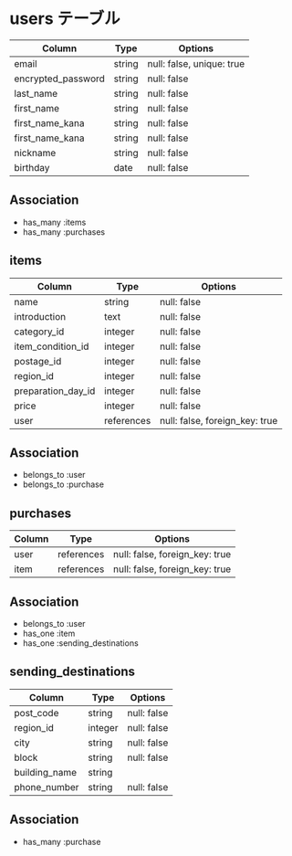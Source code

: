 # users テーブル

| Column             | Type   | Options                   |
| ------------------ | ------ | ------------------------- |
| email              | string | null: false, unique: true |
| encrypted_password | string | null: false               |
| last_name          | string | null: false               |
| first_name         | string | null: false               |
| first_name_kana    | string | null: false               |
| first_name_kana    | string | null: false               |
| nickname           | string | null: false               |
| birthday           | date   | null: false               |

##  Association

- has_many :items
- has_many :purchases

## items

| Column             | Type       | Options                         |
| ------------------ | ---------- | ------------------------------- |
| name               | string     | null: false                     |
| introduction       | text       | null: false                     |
| category_id        | integer    | null: false                     |
| item_condition_id  | integer    | null: false                     |
| postage_id         | integer    | null: false                     |
| region_id          | integer    | null: false                     |
| preparation_day_id | integer    | null: false                     |
| price              | integer    | null: false                     |
| user               | references | null: false, foreign_key: true  |

##  Association

- belongs_to :user
- belongs_to :purchase

## purchases

| Column             | Type       | Options                         |
| ------------------ | ---------- | ------------------------------- |
| user               | references | null: false, foreign_key: true  |
| item               | references | null: false, foreign_key: true  |


##  Association

- belongs_to :user
- has_one :item
- has_one :sending_destinations

## sending_destinations

| Column             | Type       | Options                         |
| ------------------ | ---------- | ------------------------------- |
| post_code          | string     | null: false                     |
| region_id          | integer    | null: false                     |
| city               | string     | null: false                     |
| block              | string     | null: false                     |
| building_name      | string     |                                 |
| phone_number       | string     | null: false                     |

##  Association

- has_many  :purchase


